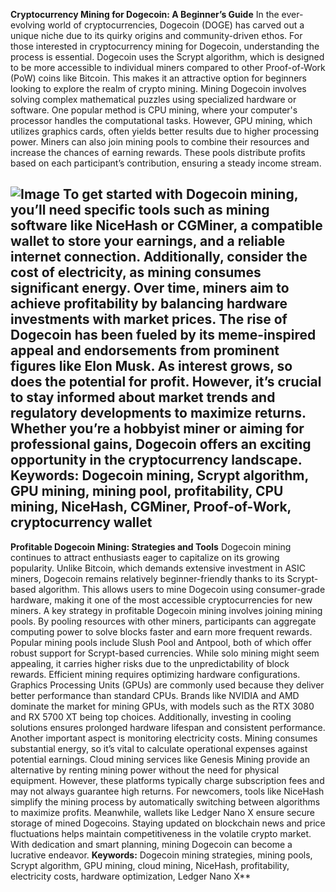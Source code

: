 **Cryptocurrency Mining for Dogecoin: A Beginner’s Guide**
In the ever-evolving world of cryptocurrencies, Dogecoin (DOGE) has carved out a unique niche due to its quirky origins and community-driven ethos. For those interested in cryptocurrency mining for Dogecoin, understanding the process is essential. Dogecoin uses the Scrypt algorithm, which is designed to be more accessible to individual miners compared to other Proof-of-Work (PoW) coins like Bitcoin. This makes it an attractive option for beginners looking to explore the realm of crypto mining.
Mining Dogecoin involves solving complex mathematical puzzles using specialized hardware or software. One popular method is CPU mining, where your computer's processor handles the computational tasks. However, GPU mining, which utilizes graphics cards, often yields better results due to higher processing power. Miners can also join mining pools to combine their resources and increase the chances of earning rewards. These pools distribute profits based on each participant’s contribution, ensuring a steady income stream.

![Image](https://github.com/user-attachments/assets/4a25d116-2220-4385-b08e-f287af8fcbc4)
To get started with Dogecoin mining, you’ll need specific tools such as mining software like NiceHash or CGMiner, a compatible wallet to store your earnings, and a reliable internet connection. Additionally, consider the cost of electricity, as mining consumes significant energy. Over time, miners aim to achieve profitability by balancing hardware investments with market prices.
The rise of Dogecoin has been fueled by its meme-inspired appeal and endorsements from prominent figures like Elon Musk. As interest grows, so does the potential for profit. However, it’s crucial to stay informed about market trends and regulatory developments to maximize returns. Whether you’re a hobbyist miner or aiming for professional gains, Dogecoin offers an exciting opportunity in the cryptocurrency landscape.
**Keywords:** Dogecoin mining, Scrypt algorithm, GPU mining, mining pool, profitability, CPU mining, NiceHash, CGMiner, Proof-of-Work, cryptocurrency wallet  
---
**Profitable Dogecoin Mining: Strategies and Tools**
Dogecoin mining continues to attract enthusiasts eager to capitalize on its growing popularity. Unlike Bitcoin, which demands extensive investment in ASIC miners, Dogecoin remains relatively beginner-friendly thanks to its Scrypt-based algorithm. This allows users to mine Dogecoin using consumer-grade hardware, making it one of the most accessible cryptocurrencies for new miners.
A key strategy in profitable Dogecoin mining involves joining mining pools. By pooling resources with other miners, participants can aggregate computing power to solve blocks faster and earn more frequent rewards. Popular mining pools include Slush Pool and Antpool, both of which offer robust support for Scrypt-based currencies. While solo mining might seem appealing, it carries higher risks due to the unpredictability of block rewards.
Efficient mining requires optimizing hardware configurations. Graphics Processing Units (GPUs) are commonly used because they deliver better performance than standard CPUs. Brands like NVIDIA and AMD dominate the market for mining GPUs, with models such as the RTX 3080 and RX 5700 XT being top choices. Additionally, investing in cooling solutions ensures prolonged hardware lifespan and consistent performance.
Another important aspect is monitoring electricity costs. Mining consumes substantial energy, so it’s vital to calculate operational expenses against potential earnings. Cloud mining services like Genesis Mining provide an alternative by renting mining power without the need for physical equipment. However, these platforms typically charge subscription fees and may not always guarantee high returns.
For newcomers, tools like NiceHash simplify the mining process by automatically switching between algorithms to maximize profits. Meanwhile, wallets like Ledger Nano X ensure secure storage of mined Dogecoins. Staying updated on blockchain news and price fluctuations helps maintain competitiveness in the volatile crypto market. With dedication and smart planning, mining Dogecoin can become a lucrative endeavor.
**Keywords:** Dogecoin mining strategies, mining pools, Scrypt algorithm, GPU mining, cloud mining, NiceHash, profitability, electricity costs, hardware optimization, Ledger Nano X**
